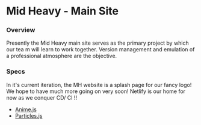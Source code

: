 # Mid Heavy - Main Site

### Overview

Presently the Mid Heavy main site serves as the primary project by which our tea
m will learn to work together. Version management and emulation of a professional atmosphere are the objective. 

### Specs

In it's current iteration, the MH website is a splash page for our fancy logo! We hope to have much more going on very soon! Netlify is our home for now as we conquer CD/ CI !!

- [Anime.js](https://https://animejs.com/)
- [Particles.js](https://https://vincentgarreau.com/particles.js/)


